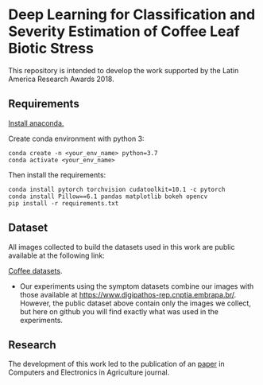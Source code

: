 # Deep Learning for Classification and Severity Estimation of Coffee Leaf Biotic Stress

This repository is intended to develop the work supported by the Latin America Research Awards 2018.

## Requirements

[Install anaconda.](https://docs.anaconda.com/anaconda/install/)

Create conda environment with python 3:
```
conda create -n <your_env_name> python=3.7
conda activate <your_env_name>
```

Then install the requirements:
```
conda install pytorch torchvision cudatoolkit=10.1 -c pytorch
conda install Pillow==6.1 pandas matplotlib bokeh opencv
pip install -r requirements.txt
```

## Dataset

All images collected to build the datasets used in this work are public available at the following link:

[Coffee datasets](https://drive.google.com/open?id=15YHebAGrx1Vhv8-naave-R5o3Uo70jsm).

* Our experiments using the symptom datasets combine our images with those available at https://www.digipathos-rep.cnptia.embrapa.br/. However, the public dataset above contain only the images we collect, but here on github you will find exactly what was used in the experiments.

## Research

The development of this work led to the publication of an [paper](https://www.sciencedirect.com/science/article/pii/S0168169919313225) in Computers and Electronics in Agriculture journal.